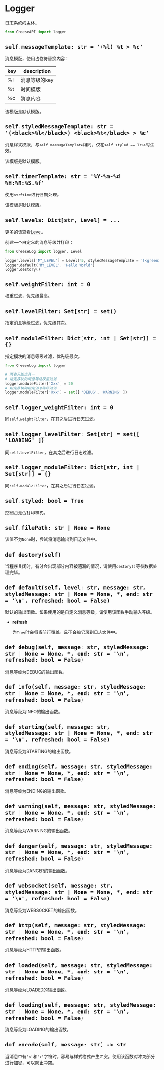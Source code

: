 # **Logger**

日志系统的主体。

```python
from CheeseAPI import logger
```

## **`self.messageTemplate: str = '(%l) %t > %c'`**

消息模版，使用占位符替换内容：

| key | description |
| - | - |
| %l | 消息等级的key |
| %t | 时间模版 |
| %c | 消息内容 |

该模版是默认模版。

## **`self.styledMessageTemplate: str = '(<black>%l</black>) <black>%t</black> > %c'`**

消息样式模版，与`self.messageTemplate`相同，仅在`self.styled == True`时生效。

该模版是默认模版。

## **`self.timerTemplate: str = '%Y-%m-%d %H:%M:%S.%f'`**

使用`strftime`进行日期处理。

该模版是默认模版。

## **`self.levels: Dict[str, Level] = ...`**

更多的请查看[Level]('./Level.md')。

创建一个自定义的消息等级并打印：

```python
from CheeseLog import logger, Level

logger.levels['MY_LEVEL'] = Level(40, styledMessageTemplate = '(<green>%l</green>) <black>%t</black> > %c')
logger.default('MY_LEVEL', 'Hello World')
logger.destory()
```

## **`self.weightFilter: int = 0`**

权重过滤，优先级最高。

## **`self.levelFilter: Set[str] = set()`**

指定消息等级过滤，优先级其次。

## **`self.moduleFilter: Dict[str, int | Set[str]] = {}`**

指定模块的消息等级过滤，优先级最次。

```python
from CheeseLog import logger

# 两者只能选其一
# 指定模块的消息等级权重过滤
logger.moduleFilter['Xxx'] = 20
# 指定模块的指定消息等级过滤
logger.moduleFilter['Xxx'] = set([ 'DEBUG', 'WARNING' ])
```

## **`self.logger_weightFilter: int = 0`**

同`self.weightFilter`，在其之后进行日志过滤。

## **`self.logger_levelFilter: Set[str] = set([ 'LOADING' ])`**

同`self.levelFilter`，在其之后进行日志过滤。

## **`self.logger_moduleFilter: Dict[str, int | Set[str]] = {}`**

同`self.moduleFilter`，在其之后进行日志过滤。

## **`self.styled: bool = True`**

控制台是否打印样式。

## **`self.filePath: str | None = None`**

该值不为`None`时，尝试将消息输出到日志文件中。

## **`def destory(self)`**

当程序关闭时，有时会出现部分内容被遗漏的情况，请使用`destory()`等待数据处理完毕。

## **`def default(self, level: str, message: str, styledMessage: str | None = None, *, end: str = '\n', refreshed: bool = False)`**

默认的输出函数。如果使用的是自定义消息等级，请使用该函数手动输入等级。

- **refresh**

    为`True`时会将当前行覆盖，且不会被记录到日志文件中。

## **`def debug(self, message: str, styledMessage: str | None = None, *, end: str = '\n', refreshed: bool = False)`**

消息等级为DEBUG的输出函数。

## **`def info(self, message: str, styledMessage: str | None = None, *, end: str = '\n', refreshed: bool = False)`**

消息等级为INFO的输出函数。

## **`def starting(self, message: str, styledMessage: str | None = None, *, end: str = '\n', refreshed: bool = False)`**

消息等级为STARTING的输出函数。

## **`def ending(self, message: str, styledMessage: str | None = None, *, end: str = '\n', refreshed: bool = False)`**

消息等级为ENDING的输出函数。

## **`def warning(self, message: str, styledMessage: str | None = None, *, end: str = '\n', refreshed: bool = False)`**

消息等级为WARNING的输出函数。

## **`def danger(self, message: str, styledMessage: str | None = None, *, end: str = '\n', refreshed: bool = False)`**

消息等级为DANGER的输出函数。

## **`def websocket(self, message: str, styledMessage: str | None = None, *, end: str = '\n', refreshed: bool = False)`**

消息等级为WEBSOCKET的输出函数。

## **`def http(self, message: str, styledMessage: str | None = None, *, end: str = '\n', refreshed: bool = False)`**

消息等级为HTTP的输出函数。

## **`def loaded(self, message: str, styledMessage: str | None = None, *, end: str = '\n', refreshed: bool = False)`**

消息等级为LOADED的输出函数。

## **`def loading(self, message: str, styledMessage: str | None = None, *, end: str = '\n', refreshed: bool = False)`**

消息等级为LOADING的输出函数。

## **`def encode(self, message: str) -> str`**

当消息中有`'<'`和`'>'`字符时，容易与样式格式产生冲突。使用该函数对冲突部分进行加密，可以防止冲突。
